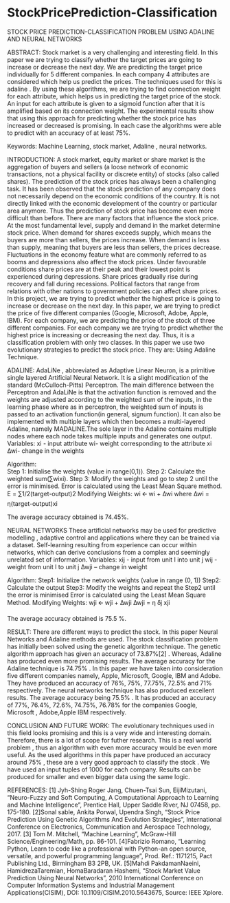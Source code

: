 # StockPricePrediction-Classification

STOCK PRICE PREDICTION-CLASSIFICATION PROBLEM
USING ADALINE AND NEURAL NETWORKS


ABSTRACT:
Stock market is a very challenging and interesting field. In this paper we are trying to classify whether the target prices are going to increase or decrease the next day. We are predicting the target price individually for 5 different companies. In each company 4 attributes are considered which help us predict the prices. The techniques used for this is adaline . By using these algorithms, we are trying to find connection weight for each attribute, which helps us in predicting the target price of the stock. An input for each attribute is given to a sigmoid function after that it is amplified based on its connection weight. The experimental results show that using this approach for predicting whether the stock price has increased or decreased is promising. In each case the algorithms were able to predict with an accuracy of at least 75%. 
 
 Keywords:
Machine Learning, stock market, Adaline , neural networks.

INTRODUCTION:
A stock market, equity market or share market is the aggregation of buyers and sellers (a loose network of economic transactions, not a physical facility or discrete entity) of stocks (also called shares). The prediction of the stock prices has always been a challenging task. It has been observed that the stock prediction of any company does not necessarily depend on the economic conditions of the country. It is not directly linked with the economic development of the country or particular area anymore. Thus the prediction of stock price has become even more difficult than before.
There are many factors that influence the stock price. At the most fundamental level, supply and demand in the market determine stock price. When demand for shares exceeds supply, which means the buyers are more than sellers, the prices increase. When demand is less than supply, meaning that buyers are less than sellers, the prices decrease.
Fluctuations in the economy feature what are commonly referred to as booms and depressions also affect the stock prices. Under favourable conditions share prices are at their peak and their lowest point is experienced during depressions. Share prices gradually rise during recovery and fall during recessions. Political factors that range from relations with other nations to government policies can affect share prices.
In this project, we are trying to predict whether the highest price is going to increase or    decrease on the next day. In this paper, we are trying to predict the price of five different companies (Google, Microsoft, Adobe, Apple, IBM). For each company, we are predicting the price of the stock of three different companies. For each company we are trying to predict whether the highest price is increasing or decreasing the next day. Thus, it is a classification problem with only two classes.
In this paper we use two evolutionary strategies to predict the stock price. They are:
Using  Adaline Technique.

ADALINE:
    AdaLiNe , abbreviated as Adaptive Linear Neuron, is a primitive single layered Artificial Neural Network.  It is a slight modification of the standard (McCulloch-Pitts) Perceptron.
    The main difference between the Perceptron and AdaLiNe is that the activation function is removed and the weights are adjusted according to the weighted sum of the inputs, in the learning phase where as in perceptron, the weighted sum of inputs is passed to an activation function(in general, signum function).
    It can also be implemented with multiple layers which then becomes a multi-layered Adaline,  namely MADALINE.The sole layer in the Adaline contains multiple nodes where each node takes multiple inputs and generates one output. 
Variables:
    xi - input attribute
    wi- weight corresponding to the attribute xi
    ∆wi- change in the weights 

Algorithm:    
    Step 1: Initialise the weights (value in range(0,1)).
    Step 2: Calculate the weighted sum(∑wixi).
    Step 3: Modify the weights and go to step 2 until the error is minimised.
Error is calculated using the Least Mean Square method.
    E = ∑1/2(target-output)2
Modifying Weights:
    wi 🡨 wi + ∆wi
    where  ∆wi = ƞ(target-output)xi 

 
The average accuracy obtained is 74.45%.





NEURAL NETWORKS
These artificial networks may be used for predictive modelling , adaptive control and applications where they can be trained via a dataset. Self-learning resulting from experience can occur within networks, which can derive conclusions from a complex and seemingly unrelated set of information.
Variables:
    xij -  input from unit I into unit j
    wij - weight from unit I to unit j
    ∆wji – change in weight

Algorithm:
    Step1: Initialize the network weights (value in range (0, 1))
    Step2: Calculate the output 
    Step3: Modify the weights and repeat the Step2 until the error is minimised
Error is calculated using the Least Mean Square Method.
Modifying Weights:
    wji  🡨  wji + ∆wji
    ∆wji = ƞ ẟj xji 


 
The average accuracy obtained is 75.5 %.





RESULT:
There are different ways to predict the stock. In this paper Neural Networks and Adaline methods are used. The stock classification problem has initially been solved using the genetic algorithm technique.
The genetic algorithm approach has given an accuracy of 73.87%[2] . Whereas, Adaline has produced even more promising results. The average accuracy for the Adaline technique is 74.75% . In this paper we have taken into consideration five different companies namely, Apple, Microsoft, Google, IBM and Adobe. They have produced an accuracy of 76%, 75%, 77.75%, 72.5% and 71% respectively.
The neural networks technique has also produced excellent results. The average accuracy being 75.5% . It has produced an accuracy of 77%, 76.4%, 72.6%, 74.75%, 76.78% for the companies Google, Microsoft , Adobe,Apple IBM respectively.

CONCLUSION AND FUTURE WORK:
The evolutionary techniques used  in this field looks promising and this is a very wide and interesting domain. Therefore, there is a lot of scope for futher research. This is a real world  problem , thus an algorithm with even more accuracy would be even more useful. As the used algorithms in this paper have produced an accuracy around 75% , these are a very good approach to classify the stock . We have used an input tuples of 1000 for each company. Results can be produced for smaller and even bigger data using the same logic.


REFERENCES:
[1] Jyh-Shing Roger Jang, Chuen-Tsai Sun, EijiMizutani, “Neuro-Fuzzy and Soft Computing, A Computational Approach to Learning and Machine Intelligence”, Prentice Hall, Upper Saddle River, NJ 07458, pp. 175-180.
[2]Sonal sable, Ankita Porwal, Upendra Singh, “Stock Price Prediction Using Genetic Algorithms And Evolution Strategies”, International Conference on Electronics, Communication and Aerospace Technology, 2017.
[3] Tom M. Mitchell, “Machine Learning”, McGraw-Hill Science/Engineering/Math, pp. 86-101.
[4]Fabrizio Romano, “Learning Python, Learn to code like a professional with Python-an open source, versatile, and powerful programming language”, Prod. Ref.: 1171215, Pact Publishing Ltd., Birmingham B3 2PB, UK.
[5]Mahdi PakdamanNaeini, HamidrezaTaremian, HomaBaradaran Hashemi, “Stock Market Value Prediction Using Neural Networks”, 2010 International Conference on Computer Information Systems and Industrial Management Applications(CISIM), DOI: 10.1109/CISIM.2010.5643675, Source: IEEE Xplore.
